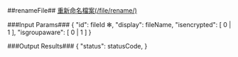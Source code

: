 ##renameFile##
[重新命名檔案(/file/rename/)](https://creative.asuscloud.com/content/?p=ffoperation&index=4&len=8&id=7&cid=8)

###Input Params###
	{
		"id": fileId ✻,
		"display": fileName,
		"isencrypted": [ 0 | 1 ],
		"isgroupaware": [ 0 | 1 ]
	}

###Output Results###
	{
		"status": statusCode,
	}
